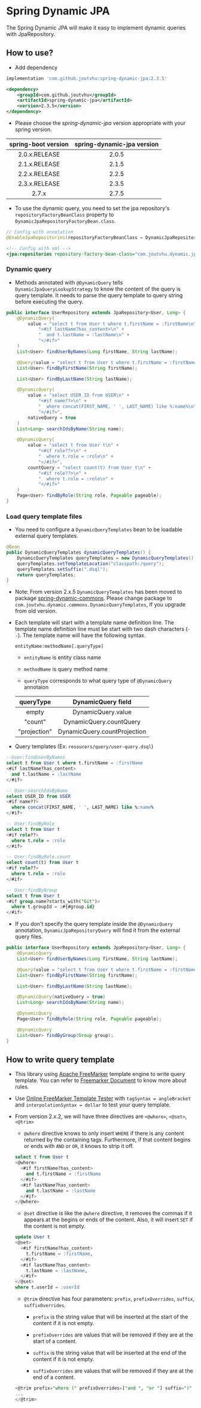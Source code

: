 # Spring Dynamic JPA

The Spring Dynamic JPA will make it easy to implement dynamic queries with JpaRepository.

## How to use?

- Add dependency

```groovy
implementation 'com.github.joutvhu:spring-dynamic-jpa:2.3.5'
```

```xml
<dependency>
    <groupId>com.github.joutvhu</groupId>
    <artifactId>spring-dynamic-jpa</artifactId>
    <version>2.3.5</version>
</dependency>
```

- Please choose the _spring-dynamic-jpa_ version appropriate with your spring version.

| spring-boot version | spring-dynamic-jpa version |
|:----------:|:-------------:|
| 2.0.x.RELEASE | 2.0.5 |
| 2.1.x.RELEASE | 2.1.5 |
| 2.2.x.RELEASE | 2.2.5 |
| 2.3.x.RELEASE | 2.3.5 |
| 2.7.x | 2.7.5 |

- To use the dynamic query, you need to set the jpa repository's `repositoryFactoryBeanClass` property to `DynamicJpaRepositoryFactoryBean.class`.

```java
// Config with annotation
@EnableJpaRepositories(repositoryFactoryBeanClass = DynamicJpaRepositoryFactoryBean.class)
```

```xml
<!-- Config with xml -->
<jpa:repositories repository-factory-bean-class="com.joutvhu.dynamic.jpa.support.DynamicJpaRepositoryFactoryBean"/>
```

### Dynamic query

- Methods annotated with `@DynamicQuery` tells `DynamicJpaQueryLookupStrategy` to know the content of the query is query template. It needs to parse the query template to query string before executing the query.

```java
public interface UserRepository extends JpaRepository<User, Long> {
    @DynamicQuery(
        value = "select t from User t where t.firstName = :firstName\n" +
            "<#if lastName?has_content>\n" +
            "  and t.lastName = :lastName\n" +
            "</#if>"
    )
    List<User> findUserByNames(Long firstName, String lastName);

    @Query(value = "select t from User t where t.firstName = :firstName")
    List<User> findByFirstName(String firstName);

    List<User> findByLastName(String lastName);

    @DynamicQuery(
        value = "select USER_ID from USER\n" +
            "<#if name??>\n" +
            "  where concat(FIRST_NAME, ' ', LAST_NAME) like %:name%\n" +
            "</#if>",
        nativeQuery = true
    )
    List<Long> searchIdsByName(String name);

    @DynamicQuery(
        value = "select t from User t\n" +
            "<#if role??>\n" +
            "  where t.role = :role\n" +
            "</#if>",
        countQuery = "select count(t) from User t\n" +
            "<#if role??>\n" +
            "  where t.role = :role\n" +
            "</#if>"
    )
    Page<User> findByRole(String role, Pageable pageable);
}
```

### Load query template files

- You need to configure a `DynamicQueryTemplates` bean to be loadable external query templates.

```java
@Bean
public DynamicQueryTemplates dynamicQueryTemplates() {
    DynamicQueryTemplates queryTemplates = new DynamicQueryTemplates();
    queryTemplates.setTemplateLocation("classpath:/query");
    queryTemplates.setSuffix(".dsql");
    return queryTemplates;
}
```

- Note: From version 2.x.5 `DynamicQueryTemplates` has been moved to package [spring-dynamic-commons](https://github.com/joutvhu/spring-dynamic-commons). Please change package to `com.joutvhu.dynamic.commons.DynamicQueryTemplates`, If you upgrade from old version.

- Each template will start with a template name definition line. The template name definition line must be start with two dash characters (`--`). The template name will have the following syntax.
  
  ```
  entityName:methodName[.queryType]
  ```

  - `entityName` is entity class name
  
  - `methodName` is query method name
  
  - `queryType`  corresponds to what query type of `@DynamicQuery` annotaion
    
  | queryType | DynamicQuery field |
  |:----------:|:-------------:|
  | empty |  DynamicQuery.value |
  | "count" |  DynamicQuery.countQuery |
  | "projection" |  DynamicQuery.countProjection |

- Query templates (Ex: `resoucers/query/user-query.dsql`) 

```sql
--User:findUserByNames
select t from User t where t.firstName = :firstName
<#if lastName?has_content>
  and t.lastName = :lastName
</#if>

-- User:searchIdsByName
select USER_ID from USER
<#if name??>
  where concat(FIRST_NAME, ' ', LAST_NAME) like %:name%
</#if>

-- User:findByRole
select t from User t
<#if role??>
  where t.role = :role
</#if>

-- User:findByRole.count
select count(t) from User t
<#if role??>
  where t.role = :role
</#if>

-- User:findByGroup
select t from User t
<#if group.name?starts_with("Git")>
  where t.groupId = :#{#group.id}
</#if>
```

- If you don't specify the query template inside the `@DynamicQuery` annotation, `DynamicJpaRepositoryQuery` will find it from the external query files.

```java
public interface UserRepository extends JpaRepository<User, Long> {
    @DynamicQuery
    List<User> findUserByNames(Long firstName, String lastName);

    @Query(value = "select t from User t where t.firstName = :firstName")
    List<User> findByFirstName(String firstName);

    List<User> findByLastName(String lastName);

    @DynamicQuery(nativeQuery = true)
    List<Long> searchIdsByName(String name);

    @DynamicQuery
    Page<User> findByRole(String role, Pageable pageable);

    @DynamicQuery
    List<User> findByGroup(Group group);
}
```

## How to write query template

- This library using [Apache FreeMarker](https://freemarker.apache.org) template engine to write query template. You can refer to [Freemarker Document](https://freemarker.apache.org/docs/index.html) to know more about rules.

- Use [Online FreeMarker Template Tester](https://try.freemarker.apache.org) with `tagSyntax = angleBracket` and `interpolationSyntax = dollar` to test your query template.

- From version 2.x.2, we will have three directives are `<@where>`, `<@set>`, `<@trim>`

  - `@where` directive knows to only insert `WHERE` if there is any content returned by the containing tags. Furthermore, if that content begins or ends with `AND` or `OR`, it knows to strip it off.

  ```sql
  select t from User t
  <@where>
    <#if firstName?has_content>
      and t.firstName = :firstName
    </#if>
    <#if lastName?has_content>
      and t.lastName = :lastName
    </#if>
  </@where>
  ```

  - `@set` directive is like the `@where` directive, it removes the commas if it appears at the begins or ends of the content. Also, it will insert `SET` if the content is not empty.

  ```sql
  update User t
  <@set>
    <#if firstName?has_content>
      t.firstName = :firstName,
    </#if>
    <#if lastName?has_content>
      t.lastName = :lastName,
    </#if>
  </@set>
  where t.userId = :userId
  ```

  - `@trim` directive has four parameters: `prefix`, `prefixOverrides`, `suffix`, `suffixOverrides`.
    
    - `prefix` is the string value that will be inserted at the start of the content if it is not empty.
    
    - `prefixOverrides` are values that will be removed if they are at the start of a content.
    
    - `suffix` is the string value that will be inserted at the end of the content if it is not empty.
    
    - `suffixOverrides` are values that will be removed if they are at the end of a content.
    
  ```sql
  <@trim prefix="where (" prefixOverrides=["and ", "or "] suffix=")" suffixOverrides=[" and", " or"]>
  ...
  </@trim>
  ```
